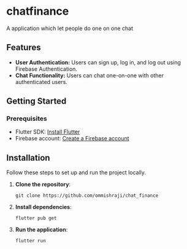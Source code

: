 # chatfinance

A application which let people do one on one chat

## Features

- **User Authentication:** Users can sign up, log in, and log out using Firebase Authentication.
- **Chat Functionality:** Users can chat one-on-one with other authenticated users.

## Getting Started

### Prerequisites

- Flutter SDK: [Install Flutter](https://flutter.dev/docs/get-started/install)
- Firebase account: [Create a Firebase account](https://firebase.google.com/)

## Installation

Follow these steps to set up and run the project locally.

1. **Clone the repository**:
    ```
    git clone https://github.com/ommishraji/chat_finance
    ```

2. **Install dependencies**:
    ```
    flutter pub get
    ```

3. **Run the application**:
    ```
    flutter run
    ```

   